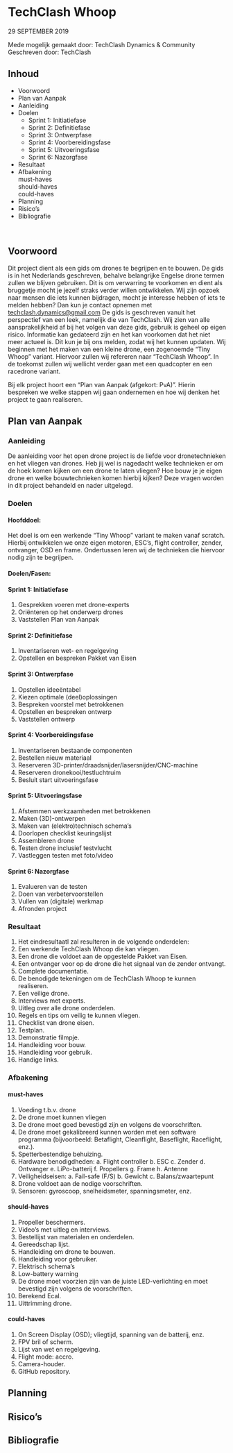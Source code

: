 # TechClash Whoop

29 SEPTEMBER 2019
 
Mede mogelijk gemaakt door: TechClash Dynamics & Community
Geschreven door: TechClash

## Inhoud
- Voorwoord	
- Plan van Aanpak	
- Aanleiding	
- Doelen	
  - Sprint 1: Initiatiefase	
  - Sprint 2: Definitiefase	
  - Sprint 3: Ontwerpfase	
  - Sprint 4: Voorbereidingsfase	
  - Sprint 5: Uitvoeringsfase	
  - Sprint 6: Nazorgfase	
- Resultaat	
- Afbakening	
  must-haves	
  should-haves	
  could-haves	
- Planning	
- Risico’s	
- Bibliografie	

 
## Voorwoord
Dit project dient als een gids om drones te begrijpen en te bouwen. De gids is in het Nederlands geschreven, behalve belangrijke Engelse drone termen zullen we blijven gebruiken. Dit is om verwarring te voorkomen en dient als bruggetje mocht je jezelf straks verder willen ontwikkelen. Wij zijn opzoek naar mensen die iets kunnen bijdragen, mocht je interesse hebben of iets te melden hebben? Dan kun je contact opnemen met techclash.dynamics@gmail.com 
De gids is geschreven vanuit het perspectief van een leek, namelijk die van TechClash. Wij zien van alle aansprakelijkheid af bij het volgen van deze gids, gebruik is geheel op eigen risico. Informatie kan gedateerd zijn en het kan voorkomen dat het niet meer actueel is. Dit kun je bij ons melden, zodat wij het kunnen updaten.
Wij beginnen met het maken van een kleine drone, een zogenoemde “Tiny Whoop” variant. Hiervoor zullen wij refereren naar “TechClash Whoop”. In de toekomst zullen wij wellicht verder gaan met een quadcopter en een racedrone variant.

Bij elk project hoort een “Plan van Aanpak (afgekort: PvA)”. Hierin bespreken we welke stappen wij gaan ondernemen en hoe wij denken het project te gaan realiseren.

## Plan van Aanpak
### Aanleiding
De aanleiding voor het open drone project is de liefde voor dronetechnieken en het vliegen van drones. Heb jij wel is nagedacht welke technieken er om de hoek komen kijken om een drone te laten vliegen? Hoe bouw je je eigen drone en welke bouwtechnieken komen hierbij kijken? Deze vragen worden in dit project behandeld en nader uitgelegd.

### Doelen
#### Hoofddoel:
Het doel is om een werkende “Tiny Whoop” variant te maken vanaf scratch.
Hierbij ontwikkelen we onze eigen motoren, ESC’s, flight controller, zender, ontvanger, OSD en frame. Ondertussen leren wij de technieken die hiervoor nodig zijn te begrijpen.

#### Doelen/Fasen:
#### Sprint 1: Initiatiefase
1.	Gesprekken voeren met drone-experts
2.	Oriënteren op het onderwerp drones
3.	Vaststellen Plan van Aanpak

#### Sprint 2: Definitiefase
1.	Inventariseren wet- en regelgeving
2.	Opstellen en bespreken Pakket van Eisen

#### Sprint 3: Ontwerpfase
1.	Opstellen ideeëntabel
2.	Kiezen optimale (deel)oplossingen
3.	Bespreken voorstel met betrokkenen
4.	Opstellen en bespreken ontwerp 
5.	Vaststellen ontwerp 

#### Sprint 4: Voorbereidingsfase
1.	Inventariseren bestaande componenten
2.	Bestellen nieuw materiaal
3.	Reserveren 3D-printer/draadsnijder/lasersnijder/CNC-machine
4.	Reserveren dronekooi/testluchtruim
5.	Besluit start uitvoeringsfase

#### Sprint 5: Uitvoeringsfase
1.	Afstemmen werkzaamheden met betrokkenen
2.	Maken (3D)-ontwerpen
3.	Maken van (elektro)technisch schema’s
4.	Doorlopen checklist keuringslijst
5.	Assembleren drone
6.	Testen drone inclusief testvlucht
7.	Vastleggen testen met foto/video

#### Sprint 6: Nazorgfase
1.	Evalueren van de testen
2.	Doen van verbetervoorstellen
3.	Vullen van (digitale) werkmap
4.	Afronden project

### Resultaat
1.	Het eindresultaatl zal resulteren in de volgende onderdelen:
2.	Een werkende TechClash Whoop die kan vliegen.
3.	Een drone die voldoet aan de opgestelde Pakket van Eisen.
4.	Een ontvanger voor op de drone die het signaal van de zender ontvangt.
5.	Complete documentatie.
6.	De benodigde tekeningen om de TechClash Whoop te kunnen realiseren.
7.	Een veilige drone.
8.	Interviews met experts.
9.	Uitleg over alle drone onderdelen.
10.	Regels en tips om veilig te kunnen vliegen.
11.	Checklist van drone eisen.
12.	Testplan.
13.	Demonstratie filmpje.
14.	Handleiding voor bouw.
15.	Handleiding voor gebruik.
16.	Handige links.

### Afbakening
#### must-haves
1.	Voeding t.b.v. drone
2.	De drone moet kunnen vliegen
3.	De drone moet goed bevestigd zijn en volgens de voorschriften.
4.	De drone moet gekalibreerd kunnen worden met een software programma (bijvoorbeeld: Betaflight, Cleanflight, Baseflight, Raceflight, enz.).
5.	Spetterbestendige behuizing.
6.	Hardware benodigdheden:
a.	Flight controller
b.	ESC
c.	Zender
d.	Ontvanger
e.	LiPo-batterij
f.	Propellers
g.	Frame
h.	Antenne
7.	Veiligheidseisen:
a.	Fail-safe (F/S)
b.	Gewicht
c.	Balans/zwaartepunt
8.	Drone voldoet aan de nodige voorschriften.
9.	Sensoren: gyroscoop, snelheidsmeter, spanningsmeter, enz.

#### should-haves
1.	Propeller beschermers.
2.	Video’s met uitleg en interviews.
3.	Bestellijst van materialen en onderdelen.
4.	Gereedschap lijst.
5.	Handleiding om drone te bouwen.
6.	Handleiding voor gebruiker.
7.	Elektrisch schema’s
8.	Low-battery warning
9.	De drone moet voorzien zijn van de juiste LED-verlichting en moet bevestigd zijn volgens de voorschriften.
10.	Berekend Ecal.
11.	Uittrimming drone.

#### could-haves
1.	On Screen Display (OSD); vliegtijd, spanning van de batterij, enz.
2.	FPV bril of scherm.
3.	Lijst van wet en regelgeving.
4.	Flight mode: accro.
5.	Camera-houder.
6.	GitHub repository.

## Planning
## Risico’s
## Bibliografie


